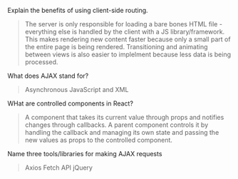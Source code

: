 Explain the benefits of using client-side routing.

> The server is only responsible for loading a bare bones HTML file - everything else is handled by the client with a JS library/framework. This makes rendering new content faster because only a small part of the entire page is being rendered. Transitioning and animating between views is also easier to implelment because less data is being processed.

What does AJAX stand for?

> Asynchronous JavaScript and XML

WHat are controlled components in React?

> A component that takes its current value through props and notifies changes through callbacks. A parent component controls it by handling the callback and managing its own state and passing the new values as props to the controlled component.

Name three tools/libraries for making AJAX requests

> Axios
> Fetch API
> jQuery
